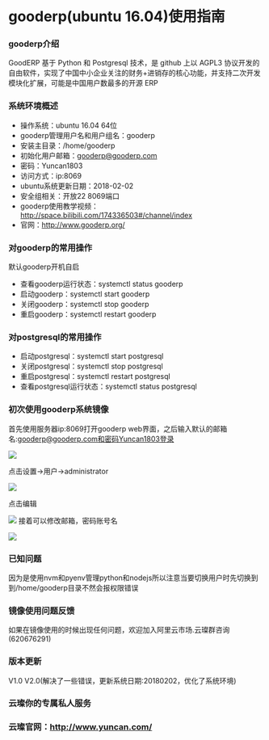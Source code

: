 # gooderp(ubuntu 16.04)使用指南

### gooderp介绍

GoodERP 基于 Python 和 Postgresql 技术，是 github 上以 AGPL3 协议开发的自由软件，实现了中国中小企业关注的财务+进销存的核心功能，并支持二次开发模块化扩展，可能是中国用户数最多的开源 ERP

### 系统环境概述

- 操作系统：ubuntu 16.04 64位 
- gooderp管理用户名和用户组名：gooderp
- 安装主目录：/home/gooderp
- 初始化用户邮箱：gooderp@gooderp.com
- 密码：Yuncan1803
- 访问方式：ip:8069
- ubuntu系统更新日期：2018-02-02 
- 安全组相关：开放22 8069端口
- gooderp使用教学视频：http://space.bilibili.com/174336503#/channel/index 
- 官网：http://www.gooderp.org/ 

 ### 对gooderp的常用操作

默认gooderp开机自启

- 查看gooderp运行状态：systemctl status gooderp
- 启动gooderp：systemctl start gooderp
- 关闭gooderp：systemctl stop gooderp
- 重启gooderp：systemctl restart gooderp


### 对postgresql的常用操作

- 启动postgresql：systemctl start postgresql
- 关闭postgresql：systemctl stop postgresql
- 重启postgresql：systemctl restart postgresql
- 查看postgresql运行状态：systemctl status postgresql

### 初次使用gooderp系统镜像

首先使用服务器ip:8069打开gooderp web界面，之后输入默认的邮箱名:gooderp@gooderp.com和密码Yuncan1803登录

![](http://upload-images.jianshu.io/upload_images/3778244-83070c35009ceb13.png?imageMogr2/auto-orient/strip%7CimageView2/2/w/720)

点击设置->用户->administrator

![](http://upload-images.jianshu.io/upload_images/3778244-1d428d8a1e804a4e.png?imageMogr2/auto-orient/strip%7CimageView2/2/w/720)

点击编辑

![](http://upload-images.jianshu.io/upload_images/3778244-c3cdbc7018483529.png?imageMogr2/auto-orient/strip%7CimageView2/2/w/720)
接着可以修改邮箱，密码账号名

![](http://upload-images.jianshu.io/upload_images/3778244-ad234df72ff92c0f.png?imageMogr2/auto-orient/strip%7CimageView2/2/w/720)

### 已知问题

因为是使用nvm和pyenv管理python和nodejs所以注意当要切换用户时先切换到到/home/gooderp目录不然会报权限错误 

### 镜像使用问题反馈

如果在镜像使用的时候出现任何问题，欢迎加入阿里云市场.云璨群咨询(620676291)

### 版本更新

V1.0
V2.0(解决了一些错误，更新系统日期:20180202，优化了系统环境)

### 云璨你的专属私人服务
### 云璨官网：http://www.yuncan.com/ 

